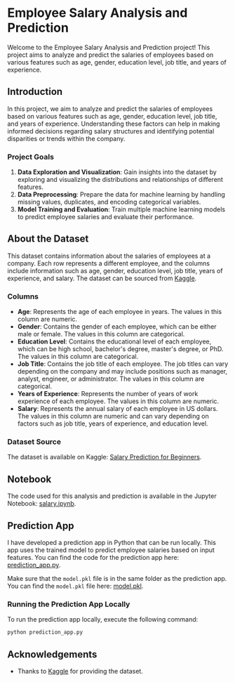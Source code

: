 # Employee Salary Analysis and Prediction

Welcome to the Employee Salary Analysis and Prediction project! This project aims to analyze and predict the salaries of employees based on various features such as age, gender, education level, job title, and years of experience.

## Introduction

In this project, we aim to analyze and predict the salaries of employees based on various features such as age, gender, education level, job title, and years of experience. Understanding these factors can help in making informed decisions regarding salary structures and identifying potential disparities or trends within the company.

### Project Goals

1. **Data Exploration and Visualization**: Gain insights into the dataset by exploring and visualizing the distributions and relationships of different features.
2. **Data Preprocessing**: Prepare the data for machine learning by handling missing values, duplicates, and encoding categorical variables.
3. **Model Training and Evaluation**: Train multiple machine learning models to predict employee salaries and evaluate their performance.

## About the Dataset

This dataset contains information about the salaries of employees at a company. Each row represents a different employee, and the columns include information such as age, gender, education level, job title, years of experience, and salary. The dataset can be sourced from [Kaggle](https://www.kaggle.com/datasets/rkiattisak/salaly-prediction-for-beginer/data).

### Columns

- **Age**: Represents the age of each employee in years. The values in this column are numeric.
- **Gender**: Contains the gender of each employee, which can be either male or female. The values in this column are categorical.
- **Education Level**: Contains the educational level of each employee, which can be high school, bachelor's degree, master's degree, or PhD. The values in this column are categorical.
- **Job Title**: Contains the job title of each employee. The job titles can vary depending on the company and may include positions such as manager, analyst, engineer, or administrator. The values in this column are categorical.
- **Years of Experience**: Represents the number of years of work experience of each employee. The values in this column are numeric.
- **Salary**: Represents the annual salary of each employee in US dollars. The values in this column are numeric and can vary depending on factors such as job title, years of experience, and education level.

### Dataset Source

The dataset is available on Kaggle: [Salary Prediction for Beginners](https://www.kaggle.com/datasets/rkiattisak/salaly-prediction-for-beginer/data).

## Notebook

The code used for this analysis and prediction is available in the Jupyter Notebook: [salary.ipynb](salary.ipynb).

## Prediction App

I have developed a prediction app in Python that can be run locally. This app uses the trained model to predict employee salaries based on input features. You can find the code for the prediction app here: [prediction_app.py](https://github.com/ninogarcia/Employee-Salary-Analysis-and-Prediction/blob/main/prediction%20app.py).

Make sure that the `model.pkl` file is in the same folder as the prediction app. You can find the `model.pkl` file here: [model.pkl](https://github.com/ninogarcia/Employee-Salary-Analysis-and-Prediction/blob/main/model.pkl).

### Running the Prediction App Locally

To run the prediction app locally, execute the following command:

```bash
python prediction_app.py
```

## Acknowledgements

- Thanks to [Kaggle](https://www.kaggle.com/) for providing the dataset.


